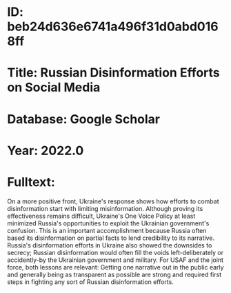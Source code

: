 # ID: beb24d636e6741a496f31d0abd0168ff
# Title: Russian Disinformation Efforts on Social Media
# Database: Google Scholar
# Year: 2022.0
# Fulltext:
On a more positive front, Ukraine's response shows how efforts to combat disinformation start with limiting misinformation.
Although proving its effectiveness remains difficult, Ukraine's One Voice Policy at least minimized Russia's opportunities to exploit the Ukrainian government's confusion.
This is an important accomplishment because Russia often based its disinformation on partial facts to lend credibility to its narrative.
Russia's disinformation efforts in Ukraine also showed the downsides to secrecy; Russian disinformation would often fill the voids left-deliberately or accidently-by the Ukrainian government and military.
For USAF and the joint force, both lessons are relevant: Getting one narrative out in the public early and generally being as transparent as possible are strong and required first steps in fighting any sort of Russian disinformation efforts.